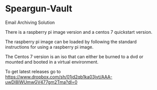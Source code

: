 # Speargun-Vault
Email Archiving Solution

There is a raspberry pi image version and a centos 7 quickstart version.

The raspberry pi image can be loaded by following the standard instructions for using a raspberry pi image.

The Centos 7 version is an iso that can either be burned to a dvd or mounted and booted in a virtual environment.

To get latest releases go to https://www.dropbox.com/sh/01jd2qb1ka03jyt/AAA-uwDl8IWUmwGV477gm2Tma?dl=0
